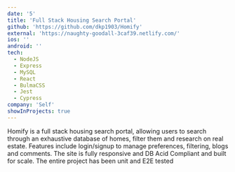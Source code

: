 ```yaml
---
date: '5'
title: 'Full Stack Housing Search Portal'
github: 'https://github.com/dkp1903/Homify'
external: 'https://naughty-goodall-3caf39.netlify.com/'
ios: ''
android: ''
tech:
  - NodeJS
  - Express
  - MySQL
  - React
  - BulmaCSS
  - Jest
  - Cypress
company: 'Self'
showInProjects: true
---
```


Homify is a full stack housing search portal, allowing users to search through an exhaustive database of homes, filter them and research on real estate. Features include login/signup to manage preferences, filtering, blogs and comments.
The site is fully responsive and DB Acid Compliant and built for scale. The entire project has been unit and E2E tested
